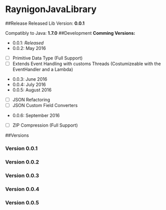 # RaynigonJavaLibrary
##Release
Released Lib Version: **0.0.1**

Compatibly to Java: **1.7.0**
##Development
**Comming Versions:**
 - 0.0.1: *Released*
 - 0.0.2: May 2016
  - [ ] Primitive Data Type (Full Support)
  - [ ] Extends Event Handling with customs Threads (Costumizeable with the EventHandler and a Lambda)
 - 0.0.3: June 2016
 - 0.0.4: July 2016
 - 0.0.5: August 2016
  - [ ] JSON Refactoring
  - [ ] JSON Custom Field Converters
 - 0.0.6: September 2016
  - [ ] ZIP Compression (Full Support)

##Versions
### Version 0.0.1
### Version 0.0.2
### Version 0.0.3
### Version 0.0.4
### Version 0.0.5
